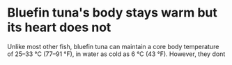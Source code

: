 # Bluefin tuna's body stays warm but its heart does not

Unlike most other fish, bluefin tuna can maintain a core body temperature of 25–33 °C (77–91 °F), in water as cold as 6 °C (43 °F). However, they dont